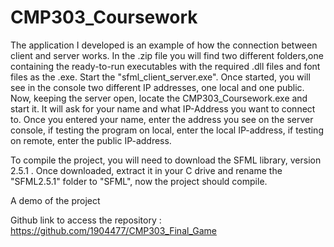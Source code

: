 # CMP303_Coursework

The application I developed is an example of how the connection between client and server works.
In the .zip file you will find two different folders,one containing the ready-to-run executables
with the required .dll files and font files as the .exe.
Start the "sfml_client_server.exe". Once started, you will see in the console two different IP addresses, one local and one public.
Now, keeping the server open, locate the CMP303_Coursework.exe and start it. It will ask for your name and what IP-Address you want to 
connect to.
Once you entered your name, enter the address you see on the server console, if testing the program on local, enter the local IP-address,
if testing on remote, enter the public IP-address.

To compile the project, you will need to download the SFML library, version 2.5.1 . Once downloaded, extract it in your C drive and rename
the "SFML2.5.1" folder to "SFML", now the project should compile. 

A demo of the project

Github link to access the repository : https://github.com/1904477/CMP303_Final_Game


